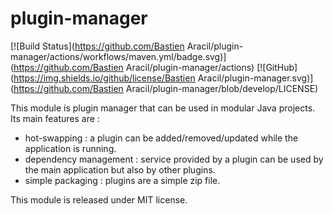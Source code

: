 # plugin-manager

[![Build Status](https://github.com/Bastien Aracil/plugin-manager/actions/workflows/maven.yml/badge.svg)](https://github.com/Bastien Aracil/plugin-manager/actions)
[![GitHub](https://img.shields.io/github/license/Bastien Aracil/plugin-manager.svg)](https://github.com/Bastien Aracil/plugin-manager/blob/develop/LICENSE)

This module is plugin manager that can be used in modular Java projects. Its main features are :

* hot-swapping : a plugin can be added/removed/updated while the application is running.
* dependency management : service provided by a plugin can be used by the main application but also by other plugins.
* simple packaging : plugins are a simple zip file.

This module is released under MIT license.




